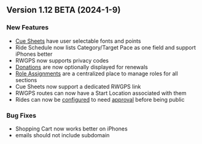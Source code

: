  ## Version 1.12 BETA (2024-1-9)
 ### New Features
 - [Cue Sheets](/RWGPS/settings) have user selectable fonts and points
 - Ride Schedule now lists Category/Target Pace as one field and support iPhones better
 - RWGPS now supports privacy codes
 - [Donations](/Membership/Configure/dues) are now optionally displayed for renewals
 - [Role Assignments](/Admin/roles) are a centralized place to manage roles for all sections
 - Cue Sheets now support a dedicated RWGPS link
 - RWGPS routes can now have a Start Location associated with them
 - Rides can now be [configured](/Leaders/settings) to need [approval](/Rides/pending) before being public

 ### Bug Fixes
 - Shopping Cart now works better on iPhones
 - emails should not include subdomain